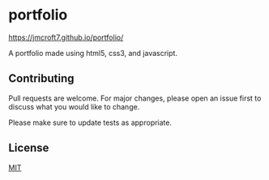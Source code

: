 # portfolio

https://jmcroft7.github.io/portfolio/

A portfolio made using html5, css3, and javascript.


## Contributing
Pull requests are welcome. For major changes, please open an issue first to discuss what you would like to change.

Please make sure to update tests as appropriate.

## License
[MIT](https://choosealicense.com/licenses/mit/)
